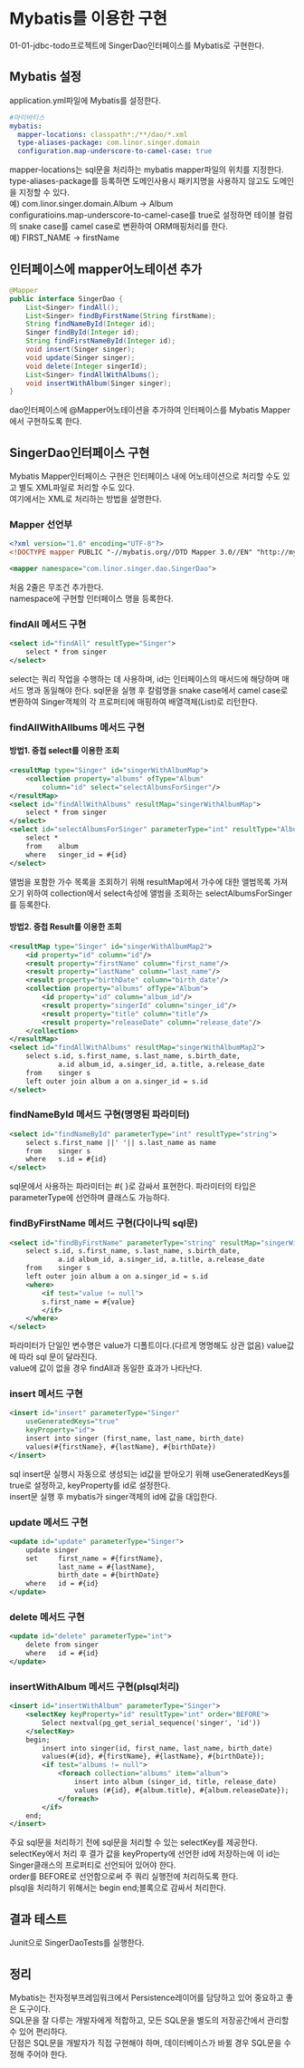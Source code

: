 # Mybatis를 이용한 구현
01-01-jdbc-todo프로젝트에 SingerDao인터페이스를 Mybatis로 구현한다.  
## Mybatis 설정
application.yml파일에 Mybatis를 설정한다.
```yml
#마이바티스
mybatis:
  mapper-locations: classpath*:/**/dao/*.xml
  type-aliases-package: com.linor.singer.domain
  configuration.map-underscore-to-camel-case: true
```
mapper-locations는 sql문을 처리하는 mybatis mapper파일의 위치를 지정한다.
type-aliases-package를 등록하면 도메인사용시 패키지명을 사용하지 않고도 도메인을 지정할 수 있다.  
예) com.linor.singer.domain.Album -> Album  
configuratioins.map-underscore-to-camel-case를 true로 설정하면 테이블 컬럼의 snake case를 camel case로 변환하여 
ORM매핑처리를 한다.  
예) FIRST_NAME -> firstName

## 인터페이스에 mapper어노테이션 추가
```java
@Mapper
public interface SingerDao {
    List<Singer> findAll();
    List<Singer> findByFirstName(String firstName);
    String findNameById(Integer id);
    Singer findById(Integer id);
    String findFirstNameById(Integer id);
    void insert(Singer singer);
    void update(Singer singer);
    void delete(Integer singerId);
    List<Singer> findAllWithAlbums();
    void insertWithAlbum(Singer singer);
}
```
dao인터페이스에 @Mapper어노테이션을 추가하여 인터페이스를 Mybatis Mapper에서 구현하도록 한다.

## SingerDao인터페이스 구현
Mybatis Mapper인터페이스 구현은 인터페이스 내에 어노테이션으로 처리할 수도 있고 별도 XML파일로 처리할 수도 있다.  
여기에서는 XML로 처리하는 방법을 설명한다.  

### Mapper 선언부
```xml
<?xml version="1.0" encoding="UTF-8"?>
<!DOCTYPE mapper PUBLIC "-//mybatis.org//DTD Mapper 3.0//EN" "http://mybatis.org/dtd/mybatis-3-mapper.dtd">

<mapper namespace="com.linor.singer.dao.SingerDao">
```
처음 2줄은 무조건 추가한다.  
namespace에 구현할 인터페이스 명을 등록한다.

### findAll 메서드 구현
```xml
<select id="findAll" resultType="Singer">
    select * from singer
</select>
```
select는 쿼리 작업을 수행하는 데 사용하며, id는 인터페이스의 매서드에 해당하며 매서드 명과 동일해야 한다.
sql문을 실행 후 칼럼명을 snake case에서 camel case로 변환하여 Singer객체의 각 프로퍼티에 매핑하여 배열객체(List<Singer>)로 리턴한다.

### findAllWithAllbums 메서드 구현
#### 방법1. 중첩 select를 이용한 조회
```xml
<resultMap type="Singer" id="singerWithAlbumMap">
    <collection property="albums" ofType="Album"
        column="id" select="selectAlbumsForSinger"/>
</resultMap>
<select id="findAllWithAlbums" resultMap="singerWithAlbumMap">
    select * from singer
</select>
<select id="selectAlbumsForSinger" parameterType="int" resultType="Album">
    select *
    from    album
    where   singer_id = #{id}
</select>
```
앨범을 포함한 가수 목록을 조회하기 위해 resultMap에서 가수에 대한 앨범목록 가져오기 위하여 
collection에서 select속성에 앨범을 조회하는 selectAlbumsForSinger를 등록한다.

#### 방법2. 중첩 Result를 이용한 조회
```xml
<resultMap type="Singer" id="singerWithAlbumMap2">
    <id property="id" column="id"/>
    <result property="firstName" column="first_name"/>
    <result property="lastName" column="last_name"/>
    <result property="birthDate" column="birth_date"/>
    <collection property="albums" ofType="Album">
        <id property="id" column="album_id"/>
        <result property="singerId" column="singer_id"/>
        <result property="title" column="title"/>
        <result property="releaseDate" column="release_date"/>
    </collection>
</resultMap>
<select id="findAllWithAlbums" resultMap="singerWithAlbumMap2">
    select s.id, s.first_name, s.last_name, s.birth_date,
            a.id album_id, a.singer_id, a.title, a.release_date
    from    singer s
    left outer join album a on a.singer_id = s.id
</select>
```

### findNameById 메서드 구현(명명된 파라미터)
```xml
<select id="findNameById" parameterType="int" resultType="string">
    select s.first_name ||' '|| s.last_name as name
    from    singer s
    where   s.id = #{id}
</select>
```
sql문에서 사용하는 파라미터는 #{ }로 감싸서 표현한다. 파라미터의 타입은 parameterType에 선언하며 클래스도 가능하다.

### findByFirstName 메서드 구현(다이나믹 sql문)
```xml
<select id="findByFirstName" parameterType="string" resultMap="singerWithAlbumMap2">
    select s.id, s.first_name, s.last_name, s.birth_date,
            a.id album_id, a.singer_id, a.title, a.release_date
    from    singer s
    left outer join album a on a.singer_id = s.id
    <where>
        <if test="value != null">
        s.first_name = #{value}
        </if>
    </where>
</select>
```
파라미터가 단일인 변수명은 value가 디폴트이다.(다르게 명명해도 상관 없음) value값에 따라 sql 문이 달라진다.  
value에 값이 없을 경우 findAll과 동일한 효과가 나타난다.

### insert 메서드 구현
```xml
<insert id="insert" parameterType="Singer"
    useGeneratedKeys="true"
    keyProperty="id">
    insert into singer (first_name, last_name, birth_date)
    values(#{firstName}, #{lastName}, #{birthDate})
</insert>
```
sql insert문 실행시 자동으로 생성되는 id값을 받아오기 위해 useGeneratedKeys를 true로 설정하고, keyProperty를 id로 설정한다.  
insert문 실행 후 mybatis가 singer객체의 id에 값을 대입한다. 

### update 메서드 구현
```xml
<update id="update" parameterType="Singer">
    update singer
    set     first_name = #{firstName},
            last_name = #{lastName},
            birth_date = #{birthDate}
    where   id = #{id}
</update>
```

### delete 메서드 구현
```xml
<update id="delete" parameterType="int">
    delete from singer
    where   id = #{id}
</update>
```

### insertWithAlbum 메서드 구현(plsql처리)
```xml
<insert id="insertWithAlbum" parameterType="Singer">
    <selectKey keyProperty="id" resultType="int" order="BEFORE">
        Select nextval(pg_get_serial_sequence('singer', 'id'))
    </selectKey>
    begin;
        insert into singer(id, first_name, last_name, birth_date)
        values(#{id}, #{firstName}, #{lastName}, #{birthDate});
        <if test="albums != null">
            <foreach collection="albums" item="album">
                insert into album (singer_id, title, release_date)
                values (#{id}, #{album.title}, #{album.releaseDate});
            </foreach>
        </if>
    end;
</insert>
```
주요 sql문을 처리하기 전에 sql문을 처리할 수 있는 selectKey를 제공한다.  
selectKey에서 처리 후 결가 값을 keyProperty에 선언한 id에 저장하는에 이 id는 Singer클래스의 프로퍼티로 선언되어 있어야 한다.  
order를 BEFORE로 선언함으로써 주 쿼리 실행전에 처리하도록 한다.  
plsql을 처리하기 위해서는 begin end;블록으로 감싸서 처리한다.  

## 결과 테스트
Junit으로 SingerDaoTests를 실행한다.

## 정리
Mybatis는 전자정부프레임워크에서 Persistence레이어를 담당하고 있어 중요하고 좋은 도구이다.  
SQL문을 잘 다루는 개발자에게 적합하고, 모든 SQL문을 별도의 저장공간에서 관리할 수 있어 편리하다.  
단점은 SQL문을 개발자가 직접 구현해야 하며, 데이터베이스가 바뀔 경우 SQL문을 수정해 주어야 한다.

 